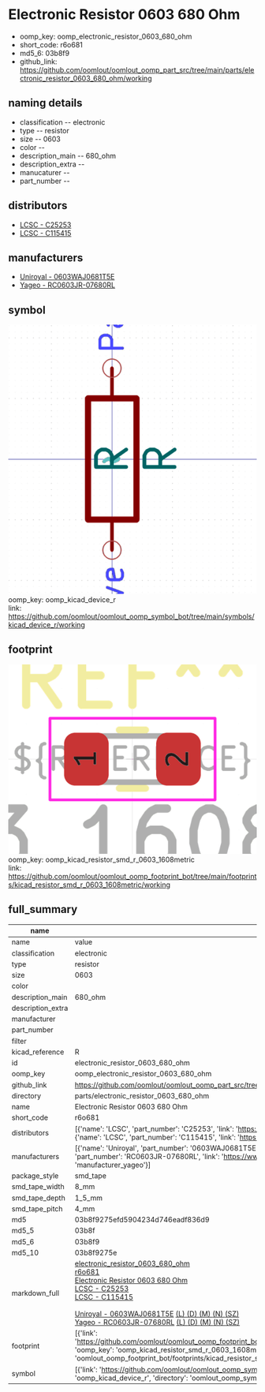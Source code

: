 # Electronic Resistor 0603 680 Ohm

  
* oomp_key: oomp_electronic_resistor_0603_680_ohm 
* short_code: r6o681
* md5_6: 03b8f9  
* github_link: https://github.com/oomlout/oomlout_oomp_part_src/tree/main/parts/electronic_resistor_0603_680_ohm/working  
## naming details
* classification -- electronic
* type -- resistor
* size -- 0603
* color -- 
* description_main -- 680_ohm
* description_extra -- 
* manucaturer -- 
* part_number -- 

## distributors
* [LCSC - C25253](https://lcsc.com/product-detail/C25253.html)  
* [LCSC - C115415](https://lcsc.com/product-detail/C115415.html)  

## manufacturers
* [Uniroyal - 0603WAJ0681T5E]()  
* [Yageo - RC0603JR-07680RL](https://www.yageo.com/en/Chart/Download/pdf/RC0603JR-07680RL)  

## symbol

![](symbol/0/working/working_600.png)  
oomp_key: oomp_kicad_device_r  
link: https://github.com/oomlout/oomlout_oomp_symbol_bot/tree/main/symbols/kicad_device_r/working  

## footprint

![](footprint/0/working/working_600.png)  
oomp_key: oomp_kicad_resistor_smd_r_0603_1608metric  
link: https://github.com/oomlout/oomlout_oomp_footprint_bot/tree/main/footprints/kicad_resistor_smd_r_0603_1608metric/working  

## full_summary
| name | value | 
| --- | --- | 
| name | value | 
| classification | electronic | 
| type | resistor | 
| size | 0603 | 
| color |  | 
| description_main | 680_ohm | 
| description_extra |  | 
| manufacturer |  | 
| part_number |  | 
| filter |  | 
| kicad_reference | R | 
| id | electronic_resistor_0603_680_ohm | 
| oomp_key | oomp_electronic_resistor_0603_680_ohm | 
| github_link | https://github.com/oomlout/oomlout_oomp_part_src/tree/main/parts/electronic_resistor_0603_680_ohm/working | 
| directory | parts/electronic_resistor_0603_680_ohm | 
| name | Electronic Resistor 0603 680 Ohm | 
| short_code | r6o681 | 
| distributors | [{'name': 'LCSC', 'part_number': 'C25253', 'link': 'https://lcsc.com/product-detail/C25253.html', 'id': 'distributor_lcsc'}, {'name': 'LCSC', 'part_number': 'C115415', 'link': 'https://lcsc.com/product-detail/C115415.html', 'id': 'distributor_lcsc'}] | 
| manufacturers | [{'name': 'Uniroyal', 'part_number': '0603WAJ0681T5E', 'link': '', 'id': 'manufacturer_uniroyal'}, {'name': 'Yageo', 'part_number': 'RC0603JR-07680RL', 'link': 'https://www.yageo.com/en/Chart/Download/pdf/RC0603JR-07680RL', 'id': 'manufacturer_yageo'}] | 
| package_style | smd_tape | 
| smd_tape_width | 8_mm | 
| smd_tape_depth | 1_5_mm | 
| smd_tape_pitch | 4_mm | 
| md5 | 03b8f9275efd5904234d746eadf836d9 | 
| md5_5 | 03b8f | 
| md5_6 | 03b8f9 | 
| md5_10 | 03b8f9275e | 
| markdown_full | [electronic_resistor_0603_680_ohm](https://github.com/oomlout/oomlout_oomp_part_src/tree/main/parts/electronic_resistor_0603_680_ohm/working)<br>[r6o681](https://github.com/oomlout/oomlout_oomp_part_src/tree/main/parts/electronic_resistor_0603_680_ohm/working)<br>[Electronic Resistor 0603 680 Ohm](https://github.com/oomlout/oomlout_oomp_part_src/tree/main/parts/electronic_resistor_0603_680_ohm/working)<br>[LCSC - C25253<br>](https://lcsc.com/product-detail/C25253.html)[LCSC - C115415<br>](https://lcsc.com/product-detail/C115415.html)<br>[Uniroyal - 0603WAJ0681T5E]() [(L)  ](https://www.lcsc.com/search?q=0603WAJ0681T5E)[(D)  ](https://www.digikey.com/en/products?,keywords=0603WAJ0681T5E)[(M)  ](https://www.mouser.com/Search/Refine?Keyword=0603WAJ0681T5E)[(N)  ](https://www.newark.com/search?st=0603WAJ0681T5E)[(SZ)  ](https://so.szlcsc.com/global.html?k=0603WAJ0681T5E)<br>[Yageo - RC0603JR-07680RL](https://www.yageo.com/en/Chart/Download/pdf/RC0603JR-07680RL) [(L)  ](https://www.lcsc.com/search?q=RC0603JR-07680RL)[(D)  ](https://www.digikey.com/en/products?,keywords=RC0603JR-07680RL)[(M)  ](https://www.mouser.com/Search/Refine?Keyword=RC0603JR-07680RL)[(N)  ](https://www.newark.com/search?st=RC0603JR-07680RL)[(SZ)  ](https://so.szlcsc.com/global.html?k=RC0603JR-07680RL)<br> | 
| footprint | [{'link': 'https://github.com/oomlout/oomlout_oomp_footprint_bot/tree/main/foootprntss/kicad_resistor_smd_r_0603_1608metric', 'oomp_key': 'oomp_kicad_resistor_smd_r_0603_1608metric', 'directory': 'oomlout_oomp_footprint_bot/footprints/kicad_resistor_smd_r_0603_1608metric//working/working.kicad_mod'}] | 
| symbol | [{'link': 'https://github.com/oomlout/oomlout_oomp_symbol_bot/tree/main/symbols/kicad_device_r', 'oomp_key': 'oomp_kicad_device_r', 'directory': 'oomlout_oomp_symbol_bot/symbols/kicad_device_r//working/working.kicad_sym'}] | 
